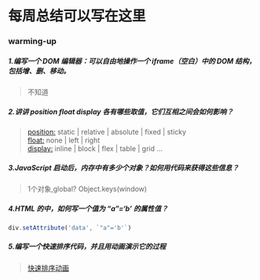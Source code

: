 # 每周总结可以写在这里

### warming-up

##### 1.编写一个 DOM 编辑器：可以自由地操作一个 iframe（空白）中的 DOM 结构，包括增、删、移动。
> 不知道

##### 2.讲讲 position float display 各有哪些取值，它们互相之间会如何影响？
> [position:](https://developer.mozilla.org/zh-CN/docs/Web/CSS/position) static | relative | absolute | fixed | sticky  
> [float:](https://developer.mozilla.org/zh-CN/docs/CSS/float) none | left | right  
> [display:](https://developer.mozilla.org/zh-CN/docs/Web/CSS/display) inline | block | flex | table | grid ...   

##### 3.JavaScript 启动后，内存中有多少个对象？如何用代码来获得这些信息？
> 1个对象,global? Object.keys(window)

##### 4.HTML 的中，如何写一个值为 “a”=‘b’ 的属性值？
```js
div.setAttribute('data', `"a"='b'`)
```

##### 5.编写一个快速排序代码，并且用动画演示它的过程

>  [快速排序动画](https://jtr354.github.io/Frontend-01-Template/warming-up/5-quick-sort/qucik-sort.html)
